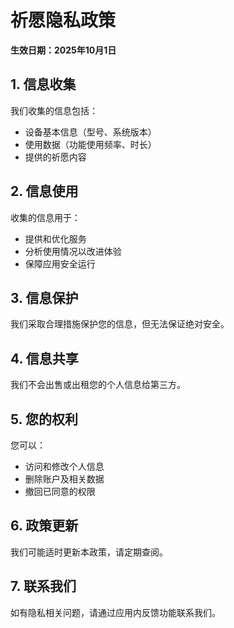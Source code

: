 # 祈愿隐私政策

**生效日期：2025年10月1日**

## 1. 信息收集
我们收集的信息包括：
- 设备基本信息（型号、系统版本）
- 使用数据（功能使用频率、时长）
- 提供的祈愿内容

## 2. 信息使用
收集的信息用于：
- 提供和优化服务
- 分析使用情况以改进体验
- 保障应用安全运行

## 3. 信息保护
我们采取合理措施保护您的信息，但无法保证绝对安全。

## 4. 信息共享
我们不会出售或出租您的个人信息给第三方。

## 5. 您的权利
您可以：
- 访问和修改个人信息
- 删除账户及相关数据
- 撤回已同意的权限

## 6. 政策更新
我们可能适时更新本政策，请定期查阅。

## 7. 联系我们
如有隐私相关问题，请通过应用内反馈功能联系我们。